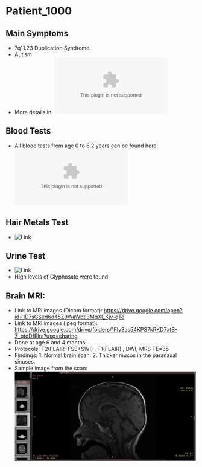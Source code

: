 # Patient_1000

## Main Symptoms
- 7q11.23 Duplication Syndrome.
- Autism
- More details in: ![summary_age_6.5.csv](summary_age_6.5.csv)

## Blood Tests
- All blood tests from age 0 to 6.2 years can be found here: ![blood_tests_Age0_to_6.2.csv](./blood_test/blood_tests_Age0_to_6.2.csv)

## Hair Metals Test
- ![Link](hair_metals_test)

## Urine Test
- ![Link](urine_test)
- High levels of Glyphosate were found

## Brain MRI:
- Link to MRI images (Dicom format): https://drive.google.com/open?id=1D7sGSed6d45Z9WaWbtl3MqXl_Kjv-qTe
- Link to MRI images (jpeg format): https://drive.google.com/drive/folders/1FIy3as54KPS7kRKD7xtS-Z_qtdDfEIrs?usp=sharing
- Done at age 6 and 4 months.
- Protocols: T2(FLAIR+FSE+SWI) , T1(FLAIR) , DWI, MRS TE=35
- Findings: 1. Normal brain scan. 2. Thicker mucos in the paranasal sinuses.
- Sample image from the scan: 
![Example image from patient 1000](patient_1000_MRI_Example.png)


  


